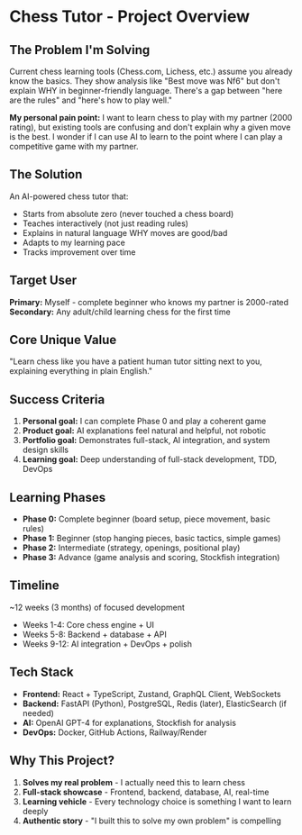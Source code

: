 # Chess Tutor - Project Overview

## The Problem I'm Solving
Current chess learning tools (Chess.com, Lichess, etc.) assume you already know the basics.
They show analysis like "Best move was Nf6" but don't explain WHY in beginner-friendly language.
There's a gap between "here are the rules" and "here's how to play well."

**My personal pain point:**
I want to learn chess to play with my partner (2000 rating), but existing tools are confusing and don't explain why a given move is the best.
I wonder if I can use AI to learn to the point where I can play a competitive game with my partner.

## The Solution
An AI-powered chess tutor that:
- Starts from absolute zero (never touched a chess board)
- Teaches interactively (not just reading rules)
- Explains in natural language WHY moves are good/bad
- Adapts to my learning pace
- Tracks improvement over time

## Target User
**Primary:** Myself - complete beginner who knows my partner is 2000-rated
**Secondary:** Any adult/child learning chess for the first time

## Core Unique Value
"Learn chess like you have a patient human tutor sitting next to you, explaining everything in plain English."

## Success Criteria
1. **Personal goal:** I can complete Phase 0 and play a coherent game
2. **Product goal:** AI explanations feel natural and helpful, not robotic
3. **Portfolio goal:** Demonstrates full-stack, AI integration, and system design skills
4. **Learning goal:** Deep understanding of full-stack development, TDD, DevOps

## Learning Phases
- **Phase 0:** Complete beginner (board setup, piece movement, basic rules)
- **Phase 1:** Beginner (stop hanging pieces, basic tactics, simple games)
- **Phase 2:** Intermediate (strategy, openings, positional play)
- **Phase 3:** Advance (game analysis and scoring, Stockfish integration)

## Timeline
~12 weeks (3 months) of focused development
- Weeks 1-4: Core chess engine + UI
- Weeks 5-8: Backend + database + API
- Weeks 9-12: AI integration + DevOps + polish

## Tech Stack
- **Frontend:** React + TypeScript, Zustand, GraphQL Client, WebSockets
- **Backend:** FastAPI (Python), PostgreSQL, Redis (later), ElasticSearch (if needed)
- **AI:** OpenAI GPT-4 for explanations, Stockfish for analysis
- **DevOps:** Docker, GitHub Actions, Railway/Render

## Why This Project?
1. **Solves my real problem** - I actually need this to learn chess
2. **Full-stack showcase** - Frontend, backend, database, AI, real-time
3. **Learning vehicle** - Every technology choice is something I want to learn deeply
5. **Authentic story** - "I built this to solve my own problem" is compelling
